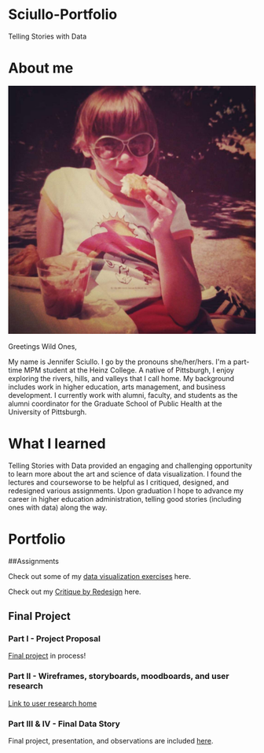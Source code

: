 # Sciullo-Portfolio
Telling Stories with Data

# About me

![Profile Image](lake_erie.jpg)

Greetings Wild Ones,

My name is Jennifer Sciullo. I go by the pronouns she/her/hers. I'm a part-time MPM student at the Heinz College. A native of Pittsburgh, I enjoy exploring the rivers, hills, and valleys that I call home. My background includes work in higher education, arts management, and business development. I currently work with alumni, faculty, and students as the alumni coordinator for the Graduate School of Public Health at the University of Pittsburgh.

# What I learned
Telling Stories with Data provided an engaging and challenging opportunity to learn more about the art and science of data visualization.  I found the lectures and courseworse to be helpful as I critiqued, designed, and redesigned various assignments. Upon graduation I hope to advance my career in higher education administration, telling good stories (including ones with data) along the way.

# Portfolio

##Assignments

Check out some of my [data visualization exercises](/dataviz2.md) here.

Check out my [Critique by Redesign](/critique-by-design.md) here.

## Final Project

### Part I - Project Proposal
[Final project](/final-project.md) in process!

### Part II - Wireframes, storyboards, moodboards, and user research
 [Link to user research home](/user_research/TSWD_user_research_plan.md)

### Part III & IV - Final Data Story
Final project, presentation, and observations are included [here](/final_project_and_presentation/assignments_3-4.md).
  
